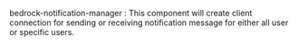 bedrock-notification-manager :
This component will create client connection for sending or receiving notification message for either all user or specific users.